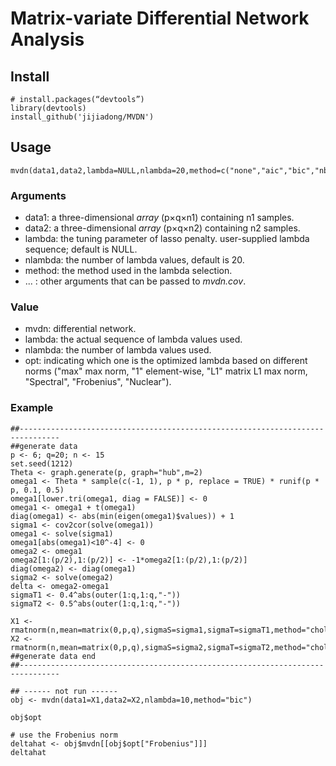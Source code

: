 # Matrix-variate Differential Network Analysis

## Install
```{r}
# install.packages(“devtools”)
library(devtools)
install_github('jijiadong/MVDN')
```

## Usage

```
mvdn(data1,data2,lambda=NULL,nlambda=20,method=c("none","aic","bic","nbic"),...)
```
### Arguments

  - data1: a three-dimensional *array* (p×q×n1) containing n1 samples.
  - data2:  a three-dimensional *array* (p×q×n2) containing n2 samples.
  - lambda: the tuning parameter of lasso penalty. user-supplied lambda sequence; default is NULL. 
  - nlambda: the number of lambda values, default is 20.
  - method: the method used in the lambda selection.
  - ... :    other arguments that can be passed to *mvdn.cov*.


### Value

  - mvdn: differential network.
  - lambda: the actual sequence of lambda values used.
  - nlambda: the number of lambda values used.
  - opt: indicating which one is the optimized lambda based on different norms ("max" max norm, "1" element-wise, "L1" matrix L1 max norm, "Spectral", "Frobenius", "Nuclear").

### Example

```{r}
##-------------------------------------------------------------------------------
##generate data
p <- 6; q=20; n <- 15
set.seed(1212)
Theta <- graph.generate(p, graph="hub",m=2)
omega1 <- Theta * sample(c(-1, 1), p * p, replace = TRUE) * runif(p * p, 0.1, 0.5)
omega1[lower.tri(omega1, diag = FALSE)] <- 0
omega1 <- omega1 + t(omega1)
diag(omega1) <- abs(min(eigen(omega1)$values)) + 1
sigma1 <- cov2cor(solve(omega1))
omega1 <- solve(sigma1)
omega1[abs(omega1)<10^-4] <- 0
omega2 <- omega1
omega2[1:(p/2),1:(p/2)] <- -1*omega2[1:(p/2),1:(p/2)]
diag(omega2) <- diag(omega1)
sigma2 <- solve(omega2)
delta <- omega2-omega1
sigmaT1 <- 0.4^abs(outer(1:q,1:q,"-"))
sigmaT2 <- 0.5^abs(outer(1:q,1:q,"-"))

X1 <- rmatnorm(n,mean=matrix(0,p,q),sigmaS=sigma1,sigmaT=sigmaT1,method="chol")
X2 <- rmatnorm(n,mean=matrix(0,p,q),sigmaS=sigma2,sigmaT=sigmaT2,method="chol")
##generate data end
##-------------------------------------------------------------------------------

## ------ not run ------
obj <- mvdn(data1=X1,data2=X2,nlambda=10,method="bic")

obj$opt

# use the Frobenius norm
deltahat <- obj$mvdn[[obj$opt["Frobenius"]]]
deltahat

```

